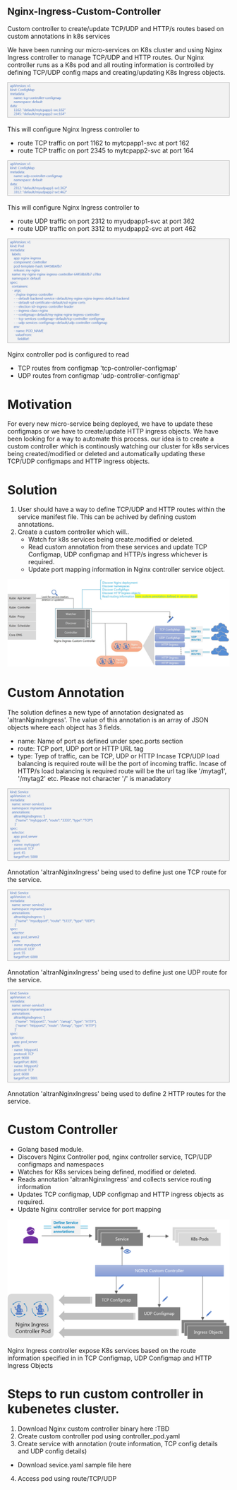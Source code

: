 ## Nginx-Ingress-Custom-Controller
Custom controller to create/update TCP/UDP and HTTP/s routes based on custom annotations in k8s services

We have been running our micro-services on K8s cluster and using Nginx Ingress controller to manage TCP/UDP and HTTP routes. Our Nginx controller runs as a K8s pod and all routing information is controlled by defining TCP/UDP config maps and creating/updating K8s Ingress objects. 


![TCP Configmap example](/pictures/Picture1.jpg)

This will configure Nginx Ingress controller to 
* route TCP traffic on port 1162 to mytcpapp1-svc at port 162
* route TCP traffic on port 2345 to mytcpapp2-svc at port 164

![UDP Configmap example](/pictures/Picture2.jpg)

This will configure Nginx Ingress controller to 
* route UDP traffic on port 2312 to myudpapp1-svc at port 362
* route UDP traffic on port 3312 to myudpapp2-svc at port 462

![Nginx controller configuration](/pictures/Picture3.jpg)

Nginx controller pod is configured to read 
* TCP routes from configmap 'tcp-controller-configmap'
* UDP routes from configmap 'udp-controller-configmap'


# Motivation
For every new micro-service being deployed, we have to update these configmaps or we have to create/update HTTP ingress objects. We have been looking for a way to automate this process. 
our idea is to create a custom controller which is continously watching our cluster for k8s services being created/modified or deleted and automatically updating these TCP/UDP configmaps and HTTP ingress objects.

# Solution
1. User should have a way to define TCP/UDP and HTTP routes within the service manifest file. This can be achived by defining custom annotations.
2. Create a custom controller which will..
   - Watch for k8s services being create.modified or deleted.
   - Read custom annotation from these services and update TCP Configmap, UDP configmap and HTTP/s ingress whichever is required.
   - Update port mapping information in Nginx controller service object.
   
![Custom controller](/pictures/Picture4.jpg)   

# Custom Annotation
The solution defines a new type of annotation designated as 'altranNginxIngress'. The value of this annotation is an array of JSON objects where each object has 3 fields.
* name: Name of port as defined under spec.ports section 
* route: TCP port, UDP port or HTTP URL tag
* type:  Tyep of traffic, can be TCP, UDP or HTTP
Incase TCP/UDP load balancing is required route will be the port of incoming traffic.
Incase of HTTP/s load balancing is required route will be the url tag  like '/mytag1', '/mytag2' etc. Please not character '/' is manadatory

![TCP Annotation ](/pictures/Picture5.jpg) 

Annotation 'altranNginxIngress' being used to define just one TCP route for the service.

![UDP Annotation ](/pictures/Picture6.jpg) 

Annotation 'altranNginxIngress' being used to define just one UDP route for the service.

![HTTP Annotations ](/pictures/Picture7.jpg) 

Annotation 'altranNginxIngress' being used to define 2 HTTP routes for the service.
  
# Custom Controller
* Golang based module.
* Discovers Nginx Controller pod, nginx controller service, TCP/UDP configmaps and namespaces
* Watches for K8s services being defined, modified or deleted.  
* Reads annotation 'altranNginxIngress' and collects service routing information
* Updates TCP configmap, UDP configmap and HTTP ingress objects as required.
* Update Nginx controller service for port mapping

![Nginx Custom controller ](/pictures/Picture8.jpg) 

Nginx Ingress controller expose K8s services based on the route information specified in in TCP Configmap, UDP Configmap and HTTP Ingress Objects


# Steps to run custom controller in kubenetes cluster.
1. Download Nginx custom controller binary here :TBD
2. Create custom controller pod using controller_pod.yaml
3. Create service with annotation (route information, TCP config details and UDP config details)
* Download sevice.yaml sample file here
4.	Access pod using route/TCP/UDP

